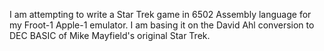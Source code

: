 I am attempting to write a Star Trek game in 6502 Assembly language
for my Froot-1 Apple-1 emulator. I am basing it on the David Ahl
conversion to DEC BASIC of Mike Mayfield's original Star Trek.
